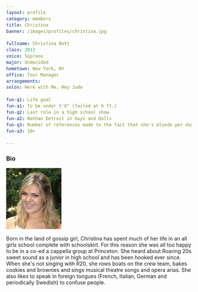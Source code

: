 ```yaml
---
layout: profile
category: members
title: Christina
banner: /images/profiles/christina.jpg

fullname: Christina Bott
class: 2013
voice: Soprano
major: Undecided
hometown: New York, NY
office: Tour Manager
arrangements: 
solos: Here with Me, Hey Jude

fun-q1: Life goal
fun-a1: To be under 5'9" (failed at 6 ft.)
fun-q2: Last role in a high school show
fun-a2: Nathan Detroit in Guys and Dolls
fun-q3: Number of references made to the fact that she's blonde per day
fun-a3: 10+

---
```


### Bio

![Christina](/images/members/current/christina.jpg)

Born in the land of gossip girl, Christina has spent much of her life
in an all girls school complete with schoolskirt. For this reason she
was all too happy to be in a co-ed a cappella group at Princeton. She
heard about Roaring 20s sweet sound as a junior in high school and has
been hooked ever since. When she's not singing with R20, she rows
boats on the crew team, bakes cookies and brownies and sings musical
theatre songs and opera arias. She also likes to speak in foreign
tongues (French, Italian, German and periodically Swedish) to confuse
people.
